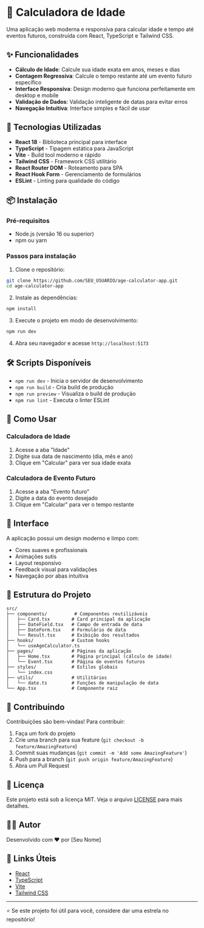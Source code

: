 # 🎂 Calculadora de Idade

Uma aplicação web moderna e responsiva para calcular idade e tempo até eventos futuros, construída com React, TypeScript e Tailwind CSS.

## ✨ Funcionalidades

- **Cálculo de Idade**: Calcule sua idade exata em anos, meses e dias
- **Contagem Regressiva**: Calcule o tempo restante até um evento futuro específico
- **Interface Responsiva**: Design moderno que funciona perfeitamente em desktop e mobile
- **Validação de Dados**: Validação inteligente de datas para evitar erros
- **Navegação Intuitiva**: Interface simples e fácil de usar

## 🚀 Tecnologias Utilizadas

- **React 18** - Biblioteca principal para interface
- **TypeScript** - Tipagem estática para JavaScript
- **Vite** - Build tool moderno e rápido
- **Tailwind CSS** - Framework CSS utilitário
- **React Router DOM** - Roteamento para SPA
- **React Hook Form** - Gerenciamento de formulários
- **ESLint** - Linting para qualidade do código

## 📦 Instalação

### Pré-requisitos

- Node.js (versão 16 ou superior)
- npm ou yarn

### Passos para instalação

1. Clone o repositório:
```bash
git clone https://github.com/SEU_USUARIO/age-calculator-app.git
cd age-calculator-app
```

2. Instale as dependências:
```bash
npm install
```

3. Execute o projeto em modo de desenvolvimento:
```bash
npm run dev
```

4. Abra seu navegador e acesse `http://localhost:5173`

## 🛠️ Scripts Disponíveis

- `npm run dev` - Inicia o servidor de desenvolvimento
- `npm run build` - Cria build de produção
- `npm run preview` - Visualiza o build de produção
- `npm run lint` - Executa o linter ESLint

## 📱 Como Usar

### Calculadora de Idade
1. Acesse a aba "Idade"
2. Digite sua data de nascimento (dia, mês e ano)
3. Clique em "Calcular" para ver sua idade exata

### Calculadora de Evento Futuro
1. Acesse a aba "Evento futuro"
2. Digite a data do evento desejado
3. Clique em "Calcular" para ver o tempo restante

## 🎨 Interface

A aplicação possui um design moderno e limpo com:
- Cores suaves e profissionais
- Animações sutis
- Layout responsivo
- Feedback visual para validações
- Navegação por abas intuitiva

## 📁 Estrutura do Projeto

```
src/
├── components/          # Componentes reutilizáveis
│   ├── Card.tsx        # Card principal da aplicação
│   ├── DateField.tsx   # Campo de entrada de data
│   ├── DateForm.tsx    # Formulário de data
│   └── Result.tsx      # Exibição dos resultados
├── hooks/              # Custom hooks
│   └── useAgeCalculator.ts
├── pages/              # Páginas da aplicação
│   ├── Home.tsx        # Página principal (cálculo de idade)
│   └── Event.tsx       # Página de eventos futuros
├── styles/             # Estilos globais
│   └── index.css
├── utils/              # Utilitários
│   └── date.ts         # Funções de manipulação de data
└── App.tsx             # Componente raiz
```

## 🤝 Contribuindo

Contribuições são bem-vindas! Para contribuir:

1. Faça um fork do projeto
2. Crie uma branch para sua feature (`git checkout -b feature/AmazingFeature`)
3. Commit suas mudanças (`git commit -m 'Add some AmazingFeature'`)
4. Push para a branch (`git push origin feature/AmazingFeature`)
5. Abra um Pull Request

## 📄 Licença

Este projeto está sob a licença MIT. Veja o arquivo [LICENSE](LICENSE) para mais detalhes.

## 👨‍💻 Autor

Desenvolvido com ❤️ por [Seu Nome]

## 🔗 Links Úteis

- [React](https://reactjs.org/)
- [TypeScript](https://www.typescriptlang.org/)
- [Vite](https://vitejs.dev/)
- [Tailwind CSS](https://tailwindcss.com/)

---

⭐ Se este projeto foi útil para você, considere dar uma estrela no repositório!
